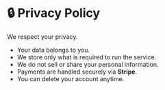 # 🔒 Privacy Policy

We respect your privacy.  

- Your data belongs to you.  
- We store only what is required to run the service.  
- We do not sell or share your personal information.  
- Payments are handled securely via **Stripe**.  
- You can delete your account anytime.
